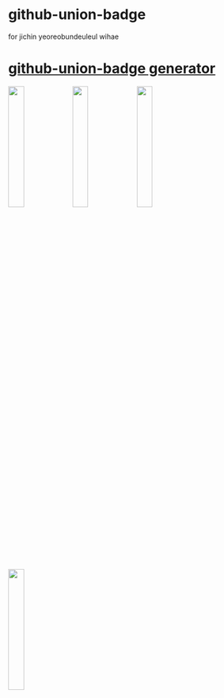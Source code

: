 # github-union-badge
for jichin yeoreobundeuleul wihae

# [github-union-badge generator](https://github-union-badge.vercel.app)

<img src="https://github-union-badge.vercel.app/api/v1?unionname=soongsil&username=Jadest&desc=Frontend Developer&url=https://github.com/Jadest13/github-union-badge" width="25%"/>
<img src="https://github-union-badge.vercel.app/api/v1?unionname=sungkyunkwan&username=Jadest&desc=Frontend&url=https://github.com/Jadest13/github-union-badge" width="25%"/>
<img src="https://github-union-badge.vercel.app/api/v1?unionname=korea&username=Jadest&desc=Frontend Developer&url=https://github.com/Jadest13/github-union-badge" width="25%"/>
<img src="https://github-union-badge.vercel.app/api/v1?unionname=hanyang&username=Jadest&desc=Frontend Developer&url=https://github.com/Jadest13/github-union-badge" width="25%"/>
